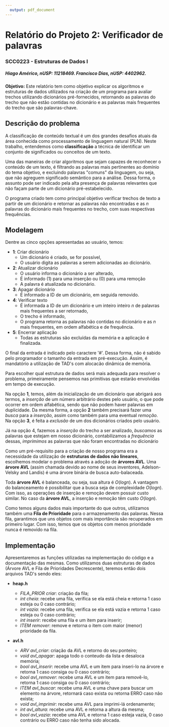 ```yaml
---
  output: pdf_document
---
```


# Relatório do Projeto 2: Verificador de palavras
### SCC0223 - Estruturas de Dados I

##### Hiago Américo, nUSP: 11218469. Francisco Dias, nUSP: 4402962.

**Objetivo:** Este relatório tem como objetivo explicar os algoritmos e estruturas de dados utilizados na criação de um programa para avaliar trechos utilizando dicionários pré-fornecidos, retornando as palavras do trecho que não estão contidas no dicionário e as palavras mais frequentes do trecho que são palavras-chave.

## Descrição do problema

A classificação de conteúdo textual é um dos grandes desafios atuais da área conhecida como processamento de linguagem natural (PLN). Neste trabalho, entendemos como **classificação** a técnica de identificar um conjunto de significados ou conceitos de um texto.

Uma das maneiras de criar algoritmos que sejam capazes de reconhecer o conteúdo de um texto, é filtrando as palavras mais pertinentes ao domínio do tema objetivo, e excluindo palavras "comuns" da linguagem, ou seja, que não agreguem significado semântico para a análise. Dessa forma, o assunto pode ser indicado pela alta presença de palavras relevantes que não façam parte de um dicionário pré-estabelecido.

O programa criado tem como principal objetivo verificar trechos de texto a partir de um dicionário e retornar as palavras não encontradas e as $n$ palavras do dicionário mais frequentes no trecho, com suas respectivas frequências.

## Modelagem

Dentre as cinco opções apresentadas ao usuário, temos:

- **1**: Criar dicionário
  - Um dicionário é criado, se for possível,
  - O usuário digita as palavras a serem adicionadas ao dicionário.
- **2**: Atualizar dicionário
  - O usuário informa o dicionário a ser alterado,
  - É informado (1) para uma inserção ou (0) para uma remoção
  - A palavra é atualizada no dicionário.
- **3**: Apagar dicionário
  - É informado a ID de um dicionário, em seguida removido.
- **4**: Verificar texto
  - É informada a ID de um dicionário e um inteiro inteiro $n$ de palavras mais frequentes a ser retornado,
  - O trecho é informado,
  - O programa retorna as palavras não contidas no dicionário e as $n$ mais frequentes, em ordem alfabética e de frequência.
- **5**: Encerrar aplicação
  - Todas as estruturas são excluídas da memória e a aplicação é finalizada.

O final da entrada é indicado pelo caractere '#'. Dessa forma, não é sabido pelo programador o tamanho da entrada em pré-execução. Assim, é mandatório a utilização de TAD's com alocacão dinâmica de memória.

Para escolher qual estrutura de dados será mais adequada para resolver o problema, primeiramente pensemos nas primitivas que estarão envolvidas em tempo de execução.

Na opção **1**, temos, além da inicialização de um dicionário que abrigará aos termos, a *inserção* de um número arbitrário destes pelo usuário, o que pode ocorrer em ordem alfabética, sendo que não podem haver palavras em duplicidade. Da mesma forma, a opção **2** também precisará fazer uma *busca* para a *inserção*, assim como também para uma eventual *remoção*. Na opção **3**, é feita a *exclusão* de um dos dicionários criados pelo usuário.

Já na opção 4, fazemos a *inserção* do trecho a ser analizado, *buscamos* as palavras que estejam em nosso dicionário, contabilizamos a *frequência* dessas, *imprimimos* as palavras que não foram encontradas no dicionário


Como um pré-requisito para a criação de nosso programa era a necessidade da utilização de **estruturas de dados não lineares**, escolhemos modelar o problema através a adoção de **árvores AVL**. Uma **árvore AVL** (assim chamada devido ao nome de seus inventores, Adelson-Velsky and Landis) é uma árvore binária de busca auto-balaceada.

Toda **árvore AVL** é balanceada, ou seja, sua altura é $O(logn)$. A vantagem do balanceamento é possibilitar que a busca seja de complexidade $O(logn)$. Com isso, as operações de inserção e remoção devem possuir custo similar. No caso da **árvore AVL**, a inserção e remoção têm custo $O(logn)$.

Como temos alguns dados mais importante do que outros, utilizamos também uma **Fila de Prioridade** para o armazenamento das palavras. Nessa fila, garantimos que uns objetos com mais importância são recuperados em primeiro lugar. Com isso, temos que os objetos com menos prioridade nunca é removido na fila. 


## Implementação 

Apresentaremos as funções utilizadas na implementação do código e a documentação das mesmas. Como utilizamos duas estruturas de dados (Árvore AVL e Fila de Prioridades Decrescente), teremos então dois arquivos TAD's sendo eles:

- **heap.h**
  - *FILA_PRIOR criar*: criação da fila;
  - *int cheia*: recebe uma fila, verifica se ela está cheia e retorna 1 caso esteja ou 0 caso contrário;
  - *int vazia*: recebe uma fila, verifica se ela está vazia e retorna 1 caso esteja ou 0 caso contrário;
  - *int inserir*: recebe uma fila e um item para inserir;
  - *ITEM remover*: remove e retorna o item com maior (menor) prioridade da fila.

- **avl.h**
  - *ARV avl_criar*: criação da AVL e retorno do seu ponteiro;
  - *void avl_apagar*: apaga todo o conteudo da lista e desaloca memória;
  - *bool avl_inserir*: recebe uma AVL e um item para inseri-lo na árvore e retorna 1 caso consiga ou 0 caso contrário;
  - *bool avl_remover*: recebe uma AVL e um item para removê-lo, retorna 1 caso consiga ou 0 caso contrário;
  - *ITEM avl_buscar*: recebe uma AVL e uma chave para buscar um elemento na árvore, retornará caso exista ou retorna ERRO caso não exista;
  - *void avl_imprimir*: recebe uma AVL para imprimi-lá ordenamente;
  - *int avl_altura*: recebe uma AVL e retorna a altura da mesma;
  - *bool avl_vazia*: recebe uma AVL e retorna 1 caso esteja vazia, 0 caso contrário ou ERRO caso não tenha sido alocada.



